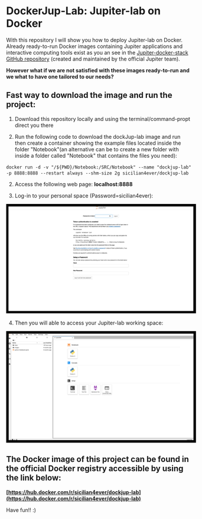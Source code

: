 
# DockerJup-Lab: Jupiter-lab on Docker 

With this repository I will show you how to deploy Jupiter-lab on Docker. Already ready-to-run Docker images containing Jupiter applications and interactive computing tools exist as you an see in the [Jupiter-docker-stack GitHub repository](https://github.com/jupyter/docker-stacks) (created and maintained by the official Jupiter team).

**However what if we are not satisfied with these images ready-to-run and we what to have one tailored to our needs?**


## Fast way to download the image and run the project:

1) Download this repository locally and using the terminal/command-propt direct you there

1) Run the following code to download the dockJup-lab image and run then create a container showing the example files located inside the folder "Notebook"(an alternative can be to create a new folder with inside a folder called "Notebook" that contains the files you need):
```
docker run -d -v "/${PWD}/Notebook:/SRC/Notebook" --name "dockjup-lab" -p 8888:8888 --restart always --shm-size 2g sicilian4ever/dockjup-lab
```
2) Access the following web page: **localhost:8888**

3) Log-in to your personal space (Password=sicilian4ever):

<center>
    <img width="800" alt="pwd" src="DOC/pwd.png" style="border: 5px solid black">
</center>

4) Then you will able to access your Jupiter-lab working space:

<center>
    <img width="800" alt="Screenshot" src="DOC/Screenshot.png" style="border: 5px solid black">
</center>

## The Docker image of this project can be found in the official Docker registry accessible by using the link below:

**[https://hub.docker.com/r/sicilian4ever/dockjup-lab](https://hub.docker.com/r/sicilian4ever/dockjup-lab)**

Have fun!! :)
